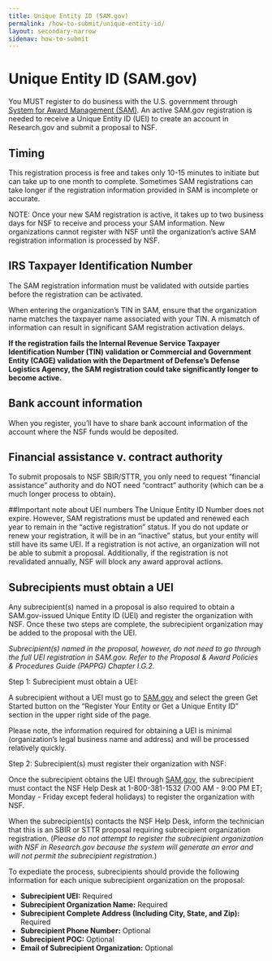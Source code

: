 ```yaml
---
title: Unique Entity ID (SAM.gov)
permalink: /how-to-submit/unique-entity-id/
layout: secondary-narrow
sidenav: how-to-submit
---
```


# Unique Entity ID (SAM.gov)   

You MUST register to do business with the U.S. government through [System for Award Management (SAM)](https://www.sam.gov/SAM/). An active SAM.gov registration is needed to receive a Unique Entity ID (UEI) to create an account in Research.gov and submit a proposal to NSF. 

## Timing
This registration process is free and takes only 10-15 minutes to initiate but can take up to one month to complete. Sometimes SAM registrations can take longer if the registration information provided in SAM is incomplete or accurate.

NOTE: Once your new SAM registration is active, it takes up to two business days for NSF to receive and process your SAM information. New organizations cannot register with NSF until the organization’s active SAM registration information is processed by NSF.

## IRS Taxpayer Identification Number
The SAM registration information must be validated with outside parties before the registration can be activated. 

When entering the organization’s TIN in SAM, ensure that the organization name matches the taxpayer name associated with your TIN. A mismatch of information can result in significant SAM registration activation delays.

**If the registration fails the Internal Revenue Service Taxpayer Identification Number (TIN) validation or Commercial and Government Entity (CAGE) validation with the Department of Defense’s Defense Logistics Agency, the SAM registration could take significantly longer to become active.**

## Bank account information
When you register, you’ll have to share bank account information of the account where the NSF funds would be deposited.

## Financial assistance v. contract authority 
To submit proposals to NSF SBIR/STTR, you only need to request “financial assistance” authority and do NOT need “contract” authority (which can be a much longer process to obtain). 

##Important note about UEI numbers
The Unique Entity ID Number does not expire. However, SAM registrations must be updated and renewed each year to remain in the “active registration” status. If you do not update or renew your registration, it will be in an “inactive” status, but your entity will still have its same UEI. If a registration is not active, an organization will not be able to submit a proposal. Additionally, if the registration is not revalidated annually, NSF will block any award approval actions. 

## Subrecipients must obtain a UEI 
Any subrecipient(s) named in a proposal is also required to obtain a SAM.gov-issued Unique Entity ID (UEI) and register the organization with NSF. Once these two steps are complete, the subrecipient organization may be added to the proposal with the UEI.

*Subrecipient(s) named in the proposal, however, do not need to go through the full UEI registration in SAM.gov. Refer to the Proposal & Award Policies & Procedures Guide (PAPPG) Chapter I.G.2.*

Step 1: Subrecipient must obtain a UEI:

A subrecipient without a UEI must go to [SAM.gov](https://sam.gov/content/home) and select the green Get Started button on the “Register Your Entity or Get a Unique Entity ID” section in the upper right side of the page. 

Please note, the information required for obtaining a UEI is minimal (organization’s legal business name and address) and will be processed relatively quickly. 

Step 2: Subrecipient(s) must register their organization with NSF:

Once the subrecipient obtains the UEI through [SAM.gov](https://sam.gov/content/home), the subrecipient must contact the NSF Help Desk at 1-800-381-1532 (7:00 AM - 9:00 PM ET; Monday - Friday except federal holidays) to register the organization with NSF.

When the subrecipient(s) contacts the NSF Help Desk, inform the technician that this is an SBIR or STTR proposal requiring subrecipient organization registration. (*Please do not attempt to register the subrecipient organization with NSF in Research.gov because the system will generate an error and will not permit the subrecipient registration.*) 

To expediate the process, subrecipients should provide the following information for each unique subrecipient organization on the proposal:

   - **Subrecipient UEI:** Required
   - **Subrecipient Organization Name:** Required
   - **Subrecipient Complete Address (Including City, State, and Zip):** Required
   - **Subrecipient Phone Number:** Optional
   - **Subrecipient POC:** Optional
   - **Email of Subrecipient Organization:** Optional
